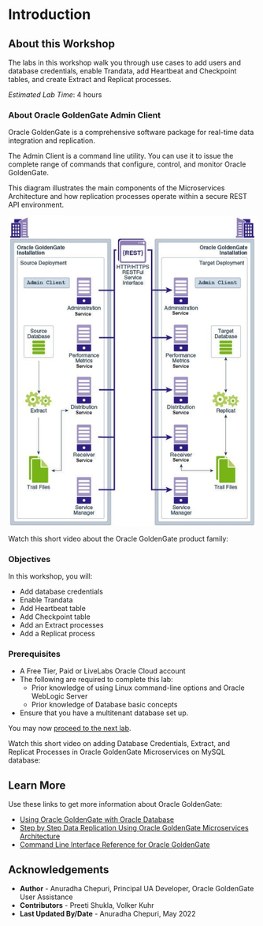 # Introduction

## About this Workshop                             
The labs in this workshop walk you through use cases to add users and database credentials, enable Trandata, add Heartbeat and Checkpoint tables, and create Extract and Replicat processes.

*Estimated Lab Time*: 4 hours

### About Oracle GoldenGate Admin Client
Oracle GoldenGate is a comprehensive software package for real-time data integration and replication.

The Admin Client is a command line utility. You can use it to issue the complete range of commands that configure, control, and monitor Oracle GoldenGate.

This diagram illustrates the main components of the Microservices Architecture and how replication processes operate within a secure REST API environment.

  ![](./images/1ReplicationProcess-MA.png " ")

Watch this short video about the Oracle GoldenGate product family:
    [](youtube:kdMUxSf9j0k)

### Objectives

In this workshop, you will:
  * Add database credentials
  * Enable Trandata
  * Add Heartbeat table
  * Add Checkpoint table
  * Add an Extract processes
  * Add a Replicat process

### Prerequisites
* A Free Tier, Paid or LiveLabs Oracle Cloud account
* The following are required to complete this lab:
    * Prior knowledge of using Linux command-line options and Oracle WebLogic Server
    * Prior knowledge of Database basic concepts
* Ensure that you have a multitenant database set up.

You may now [proceed to the next lab](#next).

Watch this short video on adding Database Credentials, Extract, and Replicat Processes in Oracle GoldenGate Microservices on MySQL database:

  [](youtube:h0J070YIK4E)


## Learn More

Use these links to get more information about Oracle GoldenGate:

* [Using Oracle GoldenGate with Oracle Database](https://docs.oracle.com/en/middleware/goldengate/core/21.3/oracle-db/configuring-oracle-goldengate-multitenant-container-database-1.html#GUID[…]DE05)
* [Step by Step Data Replication Using Oracle GoldenGate Microservices Architecture](https://docs.oracle.com/en/middleware/goldengate/core/21.3/ggmas/quickstarts.html)
* [Command Line Interface Reference for Oracle GoldenGate](https://docs.oracle.com/en/middleware/goldengate/core/21.3/gclir/add-credentials.html#GUID-6D80E0AC-9497-46C6-92D9-2F817D04BD99)

## Acknowledgements
* **Author** - Anuradha Chepuri, Principal UA Developer, Oracle GoldenGate User Assistance
* **Contributors** -  Preeti Shukla, Volker Kuhr
* **Last Updated By/Date** - Anuradha Chepuri, May 2022
